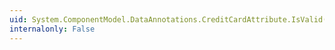 ```yaml
---
uid: System.ComponentModel.DataAnnotations.CreditCardAttribute.IsValid(System.Object)
internalonly: False
---
```

